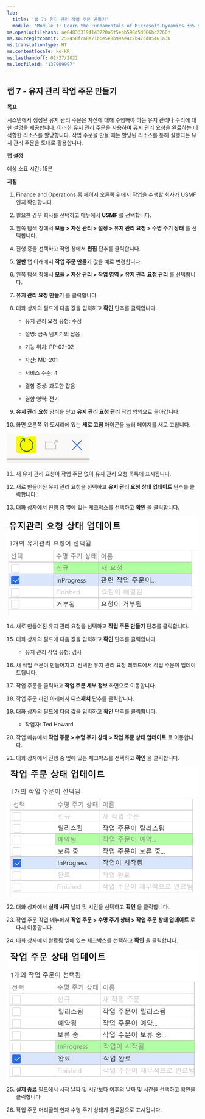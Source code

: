 ```yaml
---
lab:
  title: '랩 7: 유지 관리 작업 주문 만들기'
  module: 'Module 1: Learn the Fundamentals of Microsoft Dynamics 365 Supply Chain Management'
ms.openlocfilehash: ae848333194143720a6f5ebb598d5d566bc2260f
ms.sourcegitcommit: 252458fca8e71b6e5e8b99ae4c2b47cd85461a30
ms.translationtype: HT
ms.contentlocale: ko-KR
ms.lasthandoff: 01/27/2022
ms.locfileid: "137909997"
---
```

## <a name="lab-7---create-a-maintenance-work-order"></a>랩 7 - 유지 관리 작업 주문 만들기

**목표**

시스템에서 생성된 유지 관리 주문은 자산에 대해 수행해야 하는 유지 관리나 수리에 대한 설명을 제공합니다. 이러한 유지 관리 주문을 사용하여 유지 관리 요청을 완료하는 데 적합한 리소스를 할당합니다. 작업 주문을 만들 때는 할당된 리소스를 통해 실행되는 유지 관리 주문을 토대로 활용합니다.

**랩 설정**

예상 소요 시간: 15분

**지침**

1. Finance and Operations 홈 페이지 오른쪽 위에서 작업을 수행할 회사가 USMF인지 확인합니다.

2. 필요한 경우 회사를 선택하고 메뉴에서 **USMF** 를 선택합니다.

3. 왼쪽 탐색 창에서 **모듈** **&gt; 자산 관리 &gt; 설정 &gt; 유지 관리 요청 &gt; 수명 주기 상태** 를 선택합니다.

4. 진행 중을 선택하고 작업 창에서 **편집** 단추를 클릭합니다.

5. **일반** 탭 아래에서 **작업 주문 만들기** 값을 예로 변경합니다.

6. 왼쪽 탐색 창에서 **모듈** **&gt; 자산 관리 &gt; 작업 영역 &gt; 유지 관리 요청 관리** 를 선택합니다.

7. **유지 관리 요청 만들기** 를 클릭합니다.

8. 대화 상자의 필드에 다음 값을 입력하고 **확인** 단추를 클릭합니다.

    - 유지 관리 요청 유형: 수정

    - 설명: 금속 탐지기의 잡음

    - 기능 위치: PP-02-02

    - 자산: MD-201

    - 서비스 수준: 4

    - 결함 증상: 과도한 잡음

    - 결함 영역: 전기 

9. **유지 관리 요청** 양식을 닫고 **유지 관리 요청 관리** 작업 영역으로 돌아갑니다.

10. 화면 오른쪽 위 모서리에 있는 **새로 고침** 아이콘을 눌러 페이지를 새로 고칩니다.

![새로 고침 아이콘의 스크린샷](./media/lab-create-a-maintenance-request-01.png)

11. 새 유지 관리 요청이 작업 주문 없이 유지 관리 요청 목록에 표시됩니다.

12. 새로 만들어진 유지 관리 요청을 선택하고 **유지 관리 요청 상태 업데이트** 단추를 클릭합니다. 

13. 대화 상자에서 진행 중 옆에 있는 체크박스를 선택하고 **확인** 을 클릭합니다.

![선택할 품목의 스크린샷](./media/lab-create-a-maintenance-request-02.png) 


14. 새로 만들어진 유지 관리 요청을 선택하고 **작업 주문 만들기** 단추를 클릭합니다. 

15. 대화 상자의 필드에 다음 값을 입력하고 **확인** 단추를 클릭합니다.

    - 유지 관리 작업 유형: 검사

16. 새 작업 주문이 만들어지고, 선택한 유지 관리 요청 레코드에서 작업 주문이 업데이트됩니다.

17. 작업 주문을 클릭하고 **작업 주문 세부 정보** 화면으로 이동합니다.

18. 작업 주문 라인 아래에서 **디스패치** 단추를 클릭합니다.

19. 대화 상자의 필드에 다음 값을 입력하고 **확인** 단추를 클릭합니다.

    - 작업자: Ted Howard

20. 작업 메뉴에서 **작업 주문 &gt; 수명 주기 상태 &gt; 작업 주문 상태 업데이트** 로 이동합니다.

21. 대화 상자에서 진행 중 옆에 있는 체크박스를 선택하고 **확인** 을 클릭합니다.

![선택할 품목의 스크린샷](./media/lab-create-a-maintenance-request-03.png)

22. 대화 상자에서 **실제 시작** 날짜 및 시간을 선택하고 **확인** 을 클릭합니다.

23. 작업 주문 작업 메뉴에서 **작업 주문 &gt; 수명 주기 상태 &gt; 작업 주문 상태 업데이트** 로 다시 이동합니다.

24. 대화 상자에서 완료됨 옆에 있는 체크박스를 선택하고 **확인** 을 클릭합니다.

![선택할 품목의 스크린샷](./media/lab-create-a-maintenance-request-04.png)

25. **실제 종료** 필드에서 시작 날짜 및 시간보다 이후의 날짜 및 시간을 선택하고 확인을 클릭합니다

26. 작업 주문 머리글의 현재 수명 주기 상태가 완료됨으로 표시됩니다.
